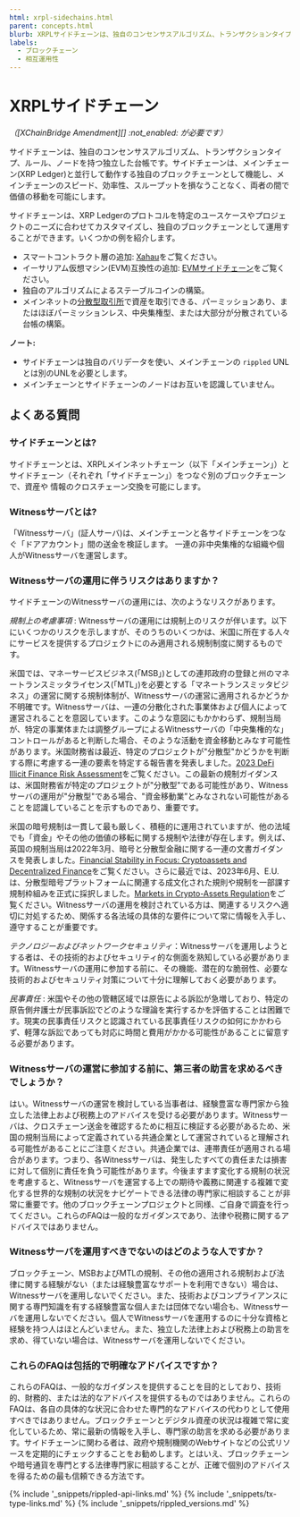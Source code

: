 ```yaml
---
html: xrpl-sidechains.html
parent: concepts.html
blurb: XRPLサイドチェーンは、独自のコンセンサスアルゴリズム、トランザクションタイプ、ルールを持つ独立した台帳です。
labels:
  - ブロックチェーン
  - 相互運用性
---
```

# XRPLサイドチェーン

_（[XChainBridge Amendment][] :not_enabled: が必要です）_

サイドチェーンは、独自のコンセンサスアルゴリズム、トランザクションタイプ、ルール、ノードを持つ独立した台帳です。サイドチェーンは、メインチェーン(XRP Ledger)と並行して動作する独自のブロックチェーンとして機能し、メインチェーンのスピード、効率性、スループットを損なうことなく、両者の間で価値の移動を可能にします。

サイドチェーンは、XRP Ledgerのプロトコルを特定のユースケースやプロジェクトのニーズに合わせてカスタマイズし、独自のブロックチェーンとして運用することができます。いくつかの例を紹介します。

* スマートコントラクト層の追加: [Xahau](https://xahau.network/)をご覧ください。
* イーサリアム仮想マシン(EVM)互換性の追加: [EVMサイドチェーン](https://opensource.ripple.com/docs/evm-sidechain/intro-to-evm-sidechain/)をご覧ください。
* 独自のアルゴリズムによるステーブルコインの構築。
* メインネットの[分散型取引所](decentralized-exchange.html)で資産を取引できる、パーミッションあり、またはほぼパーミッションレス、中央集権型、または大部分が分散されている台帳の構築。


**ノート:**

  - サイドチェーンは独自のバリデータを使い、メインチェーンの `rippled` UNL とは別のUNLを必要とします。
  - メインチェーンとサイドチェーンのノードはお互いを認識していません。


## よくある質問

### サイドチェーンとは?

サイドチェーンとは、XRPLメインネットチェーン（以下「メインチェーン」）とサイドチェーン（それぞれ「サイドチェーン」）をつなぐ別のブロックチェーンで、資産や 情報のクロスチェーン交換を可能にします。


### Witnessサーバとは?

「Witnessサーバ」(証人サーバ)は、メインチェーンと各サイドチェーンをつなぐ「ドアアカウント」間の送金を検証します。 一連の非中央集権的な組織や個人がWitnessサーバを運営します。


### Witnessサーバの運用に伴うリスクはありますか？

サイドチェーンのWitnessサーバの運用には、次のようなリスクがあります。

_規制上の考慮事項_ : Witnessサーバの運用には規制上のリスクが伴います。以下にいくつかのリスクを示しますが、そのうちのいくつかは、米国に所在する人々にサービスを提供するプロジェクトにのみ適用される規制制度に関するものです。

米国では、マネーサービスビジネス(「MSB」)としての連邦政府の登録と州のマネートランスミッタライセンス(「MTL」)を必要とする「マネートランスミッタビジネス」の運営に関する規制体制が、Witnessサーバの運営に適用されるかどうか不明確です。Witnessサーバは、一連の分散化された事業体および個人によって運営されることを意図しています。このような意図にもかかわらず、規制当局が、特定の事業体または調整グループによるWitnessサーバの「中央集権的な」コントロールがあると判断した場合、そのような活動を資金移動とみなす可能性があります。米国財務省は最近、特定のプロジェクトが"分散型"かどうかを判断する際に考慮する一連の要素を特定する報告書を発表しました。[2023 DeFi Illicit Finance Risk Assessment](https://home.treasury.gov/news/press-releases/jy1391)をご覧ください。この最新の規制ガイダンスは、米国財務省が特定のプロジェクトが"分散型"である可能性があり、Witnessサーバの運用が"分散型"である場合、"資金移動業”とみなされない可能性があることを認識していることを示すものであり、重要です。

米国の暗号規制は一貫して最も厳しく、積極的に運用されていますが、他の法域でも「資金」やその他の価値の移転に関する規制や法律が存在します。例えば、英国の規制当局は2022年3月、暗号と分散型金融に関する一連の文書ガイダンスを発表しました。[Financial Stability in Focus: Cryptoassets and Decentralized Finance](https://www.bankofengland.co.uk/financial-stability-in-focus/2022/march-2022)をご覧ください。さらに最近では、2023年6月、E.U.は、分散型暗号プラットフォームに関連する成文化された規則や規制を一部課す規制枠組みを正式に採択しました。[Markets in Crypto-Assets Regulation](https://www.esma.europa.eu/esmas-activities/digital-finance-and-innovation/markets-crypto-assets-regulation-mica)をご覧ください。Witnessサーバの運用を検討されている方は、関連するリスクへ適切に対処するため、関係する各法域の具体的な要件について常に情報を入手し、遵守することが重要です。

_テクノロジーおよびネットワークセキュリティ_：Witnessサーバを運用しようとする者は、その技術的およびセキュリティ的な側面を熟知している必要があります。Witnessサーバの運用に参加する前に、その機能、潜在的な脆弱性、必要な技術的およびセキュリティ対策について十分に理解しておく必要があります。

_民事責任_ : 米国やその他の管轄区域では原告による訴訟が急増しており、特定の原告側弁護士が民事訴訟でどのような理論を実行するかを評価することは困難です。現実の民事責任リスクと認識されている民事責任リスクの如何にかかわらず、軽薄な訴訟であっても対応に時間と費用がかかる可能性があることに留意する必要があります。


### Witnessサーバの運営に参加する前に、第三者の助言を求めるべきでしょうか？

はい。Witnessサーバの運営を検討している当事者は、経験豊富な専門家から独立した法律上および税務上のアドバイスを受ける必要があります。Witnessサーバは、クロスチェーン送金を確認するために相互に検証する必要があるため、米国の規制当局によって定義されている共通企業として運営されていると理解される可能性があることにご注意ください。共通企業では、連帯責任が適用される場合があります。つまり、各Witnessサーバは、発生したすべての責任または損害に対して個別に責任を負う可能性があります。今後ますます変化する規制の状況を考慮すると、Witnessサーバを運営する上での期待や義務に関連する複雑で変化する世界的な規制の状況をナビゲートできる法律の専門家に相談することが非常に重要です。他のブロックチェーンプロジェクトと同様、ご自身で調査を行ってください。これらのFAQは一般的なガイダンスであり、法律や税務に関するアドバイスではありません。


### Witnessサーバを運用すべきでないのはどのような人ですか？

ブロックチェーン、MSBおよびMTLの規制、その他の適用される規制および法律に関する経験がない（または経験豊富なサポートを利用できない）場合は、Witnessサーバを運用しないでください。また、技術およびコンプライアンスに関する専門知識を有する経験豊富な個人または団体でない場合も、Witnessサーバを運用しないでください。個人でWitnessサーバを運用するのに十分な資格と経験を持つ人はほとんどいません。また、独立した法律上および税務上の助言を求め、得ていない場合は、Witnessサーバを運用しないでください。


### これらのFAQは包括的で明確なアドバイスですか？

これらのFAQは、一般的なガイダンスを提供することを目的としており、技術的、財務的、または法的なアドバイスを提供するものではありません。これらのFAQは、各自の具体的な状況に合わせた専門的なアドバイスの代わりとして使用すべきではありません。ブロックチェーンとデジタル資産の状況は複雑で常に変化しているため、常に最新の情報を入手し、専門家の助言を求める必要があります。サイドチェーンに関わる者は、政府や規制機関のWebサイトなどの公式リソースを定期的にチェックすることをお勧めします。とはいえ、ブロックチェーンや暗号通貨を専門とする法律専門家に相談することが、正確で個別のアドバイスを得るための最も信頼できる方法です。


<!--{# common link defs #}-->
{% include '_snippets/rippled-api-links.md' %}
{% include '_snippets/tx-type-links.md' %}
{% include '_snippets/rippled_versions.md' %}

